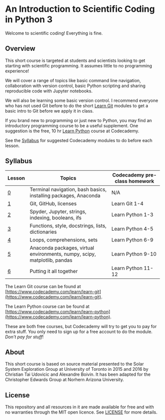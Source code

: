 # An Introduction to Scientific Coding in Python 3
Welcome to scientific coding! Everything is fine.


## Overview
This short course is targeted at students and scientists looking to get starting with scientific programming. It assumes little to no programming experience!

We will cover a range of topics like basic command line navigation, collaboration with version control, basic Python scripting and sharing reproducible code with Jupyter notebooks.

We will also be learning some basic version control. I recommend everyone who has not used Git before to do the short [Learn Git](https://www.codecademy.com/learn/learn-git) modules to get a basic intro to Git before we apply it in class.

If you brand new to programming or just new to Python, you may find an introductory programming course to be a useful supplement. One suggestion is the free, 10 hr [Learn Python](https://www.codecademy.com/learn/learn-python) course at Codecademy. 

See the [Syllabus](#syllabus) for suggested Codecademy modules to do before each lesson.

## Syllabus

| Lesson                | Topics | Codecademy pre-class homework |
| --------------------- | ------ | ----------------------------- |
|[0](./lessons/lesson0) |  Terminal navigation, bash basics, installing packages, Anaconda | N/A |
|[1](./lessons/lesson1) | Git, GitHub, licenses | Learn Git 1-4 |
|[2](./lessons/lesson2) | Spyder, Jupyter, strings, indexing, booleans, ifs  | Learn Python 1-3 |
|[3](./lessons/lesson3) | Functions, style, docstrings, lists, dictionaries | Learn Python 4-5 |
|[4](./lessons/lesson4) | Loops, comprehensions, sets | Learn Python 6-9 |
|[5](./lessons/lesson5) | Anaconda packages, virtual environments, numpy, scipy, matplotlib, pandas | Learn Python 9-10 |
|[6](./lessons/lesson6) | Putting it all together | Learn Python 11-12 |

The Learn Git course can be found at [https://www.codecademy.com/learn/learn-git](https://www.codecademy.com/learn/learn-git).

The Learn Python course can be found at [https://www.codecademy.com/learn/learn-python](https://www.codecademy.com/learn/learn-python).

These are both free courses, but Codecademy will try to get you to pay for extra stuff. You only need to sign up for a free account to do the module. *Don't pay for stuff*!

## About
This short course is based on source material presented to the Solar System Exploration Group at University of Toronto in 2015 and 2016 by Christian Tai Udovicic and Alexandre Boivin. It has been adapted for the Christopher Edwards Group at Norhern Arizona University.

## License
This repository and all resources in it are made available for free and with no warranties through the MIT open licence. See [LICENSE](./LICENSE) for more details.
